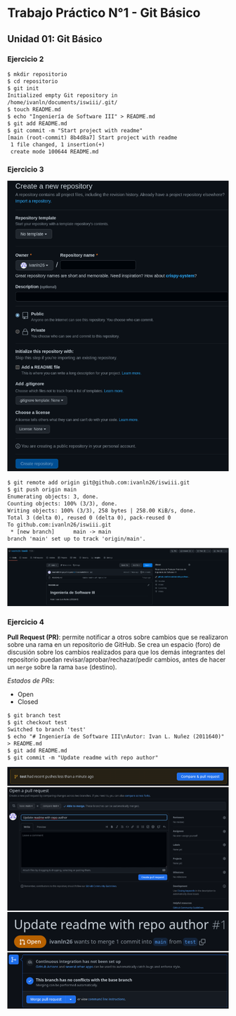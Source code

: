 # Trabajo Práctico N°1 - Git Básico

## Unidad 01: Git Básico

### Ejercicio 2

```console
$ mkdir repositorio
$ cd repositorio
$ git init
Initialized empty Git repository in /home/ivanln/documents/iswiii/.git/
$ touch README.md
$ echo "Ingeniería de Software III" > README.md
$ git add README.md
$ git commit -m "Start project with readme"
[main (root-commit) 8b4d8a7] Start project with readme
 1 file changed, 1 insertion(+)
 create mode 100644 README.md
```

### Ejercicio 3

![](../files/01/03-01.png)

```console
$ git remote add origin git@github.com:ivanln26/iswiii.git
$ git push origin main
Enumerating objects: 3, done.
Counting objects: 100% (3/3), done.
Writing objects: 100% (3/3), 258 bytes | 258.00 KiB/s, done.
Total 3 (delta 0), reused 0 (delta 0), pack-reused 0
To github.com:ivanln26/iswiii.git
 * [new branch]      main -> main
branch 'main' set up to track 'origin/main'.
```

![](../files/01/03-02.png)

### Ejercicio 4

**Pull Request (PR)**: permite notificar a otros sobre cambios que se realizaron
sobre una rama en un repositorio de GitHub. Se crea un espacio (foro) de
discusión sobre los cambios realizados para que los demás integrantes del 
repositorio puedan revisar/aprobar/rechazar/pedir cambios, antes de hacer un
`merge` sobre la rama `base` (destino).

*Estados de PRs*:

- Open
- Closed

```console
$ git branch test
$ git checkout test
Switched to branch 'test'
$ echo "# Ingeniería de Software III\nAutor: Ivan L. Nuñez (2011640)" > README.md
$ git add README.md
$ git commit -m "Update readme with repo author"
```

![](../files/01/04-01.png)
![](../files/01/04-02.png)
![](../files/01/04-03.png)
![](../files/01/04-04.png)

